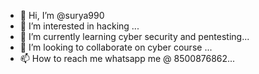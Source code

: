 - 👋 Hi, I’m @surya990
- 👀 I’m interested in hacking ...
- 🌱 I’m currently learning  cyber security and pentesting...
- 💞️ I’m looking to collaborate on cyber course ...
- 📫 How to reach me  whatsapp me @ 8500876862...

<!---
surya990/surya990 is a ✨ special ✨ repository because its `README.md` (this file) appears on your GitHub profile.
You can click the Preview link to take a look at your changes.
--->
